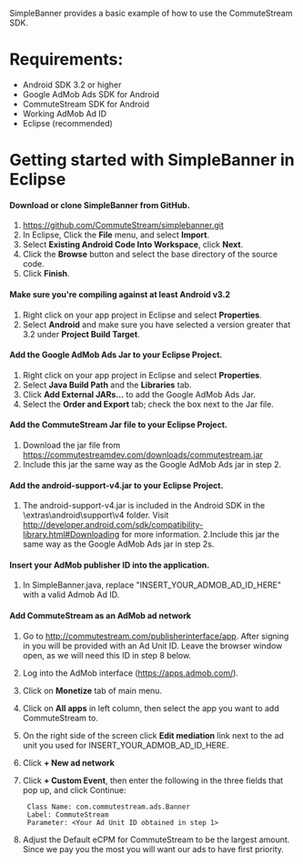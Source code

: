 SimpleBanner provides a basic example of how to use the CommuteStream SDK.

# Requirements:
- Android SDK 3.2 or higher
- Google AdMob Ads SDK for Android
- CommuteStream SDK for Android
- Working AdMob Ad ID
- Eclipse (recommended)

# Getting started with SimpleBanner in Eclipse

#### Download or clone SimpleBanner from GitHub.
1. https://github.com/CommuteStream/simplebanner.git
2. In Eclipse, Click the **File** menu, and select **Import**.
3. Select **Existing Android Code Into Workspace**, click **Next**.
4. Click the **Browse** button and select the base directory of the source code. 
5. Click **Finish**.

#### Make sure you're compiling against at least Android v3.2 
1. Right click on your app project in Eclipse and select **Properties**.
2. Select **Android** and make sure you have selected a version greater that 3.2 under **Project Build Target**. 

#### Add the Google AdMob Ads Jar to your Eclipse Project.
1. Right click on your app project in Eclipse and select **Properties**.
2. Select **Java Build Path** and the **Libraries** tab. 
3. Click **Add External JARs...** to add the Google AdMob Ads Jar.
4. Select the **Order and Export** tab; check the box next to the Jar file.

#### Add the CommuteStream Jar file to your Eclipse Project.
1. Download the jar file from https://commutestreamdev.com/downloads/commutestream.jar
2. Include this jar the same way as the Google AdMob Ads jar in step 2.

#### Add the android-support-v4.jar to your Eclipse Project.
1. The android-support-v4.jar is included in the Android SDK in the \extras\android\support\v4 folder. Visit http://developer.android.com/sdk/compatibility-library.html#Downloading for more information.
2.Include this jar the same way as the Google AdMob Ads jar in step 2s.
 
#### Insert your AdMob publisher ID into the application.
1. In SimpleBanner.java, replace "INSERT_YOUR_ADMOB_AD_ID_HERE" with a valid Admob Ad ID.

#### Add CommuteStream as an AdMob ad network
1. Go to http://commutestream.com/publisherinterface/app. After signing in you will be provided with an Ad Unit ID. Leave the browser window open, as we will need this ID in step 8 below.
2. Log into the AdMob interface (https://apps.admob.com/).
3. Click on **Monetize** tab of main menu. 
4. Click on **All apps** in left column, then select the app you want to add CommuteStream to.
5. On the right side of the screen click **Edit mediation** link next to the ad unit you used for INSERT_YOUR_ADMOB_AD_ID_HERE.
6. Click **+ New ad network**
7. Click **+ Custom Event**, then enter the following in the three fields that pop up, and click Continue:

        Class Name: com.commutestream.ads.Banner
        Label: CommuteStream
        Parameter: <Your Ad Unit ID obtained in step 1>
        
8. Adjust the Default eCPM for CommuteStream to be the largest amount. Since we pay you the most you will want our ads to have first priority.


